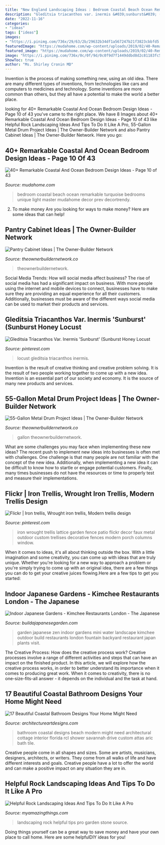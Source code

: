 ```yaml
---
title: "New England Landscaping Ideas : Bedroom Coastal Beach Ocean Remarkable Turquoise Bedrooms Unique Light Master Mudahome Decor Prev Decortrendy"
description: "Gleditsia triacanthos var. inermis &#039;sunburst&#039; (sunburst honey locust"
date: "2022-11-16"
categories:
- "ideas"
tags: ["ideas"]
images:
- "https://i.pinimg.com/736x/29/63/2b/29632b34df1a567247b21f3823cbbfd5.jpg"
featuredImage: "https://mudahome.com/wp-content/uploads/2019/02/40-Remarkable-Coastal-And-Ocean-Bedroom-Design-Ideas-12.jpg"
featured_image: "https://mudahome.com/wp-content/uploads/2019/02/40-Remarkable-Coastal-And-Ocean-Bedroom-Design-Ideas-12.jpg"
image: "https://i.pinimg.com/736x/0c/0f/9d/0c0f9d7f1449ddbd8d2c81183fc5ab51--wrought-iron-trellis-wrought-iron-patio-set.jpg"
ShowToc: true
author: "Ms. Shirley Cronin MD"
---
```



Invention is the process of making something new, using an old idea. There are many different types of inventions, from technologies like cars and computers to medicines and technology. Some inventions are more common than others, but they all have a potential to make the world a better place.

	

		
looking for 40+ Remarkable Coastal And Ocean Bedroom Design Ideas - Page 10 of 43 you've came to the right place. We have 8 Images about 40+ Remarkable Coastal And Ocean Bedroom Design Ideas - Page 10 of 43 like Helpful Rock Landscaping Ideas And Tips To Do It Like A Pro, 55-Gallon Metal Drum Project Ideas | The Owner-Builder Network and also Pantry Cabinet Ideas | The Owner-Builder Network. Here you go:
		
    
## 40+ Remarkable Coastal And Ocean Bedroom Design Ideas - Page 10 Of 43

<img loading=lazy src="https://mudahome.com/wp-content/uploads/2019/02/40-Remarkable-Coastal-And-Ocean-Bedroom-Design-Ideas-12.jpg" onerror="this.onerror=null;this.src='https://tse1.mm.bing.net/th?id=OIP.43v8YLbR20qmIsZrKFcnGQHaK9&amp;pid=15.1';" alt="40+ Remarkable Coastal And Ocean Bedroom Design Ideas - Page 10 of 43">

_Source: mudahome.com_

>bedroom coastal beach ocean remarkable turquoise bedrooms unique light master mudahome decor prev decortrendy. 

	

2. To make money
Are you looking for ways to make money? Here are some ideas that can help!

    
## Pantry Cabinet Ideas | The Owner-Builder Network

<img loading=lazy src="https://theownerbuildernetwork.co/wp-content/uploads/2014/04/Pantry_Cabinet_Idea_4.jpg" onerror="this.onerror=null;this.src='https://tse2.mm.bing.net/th?id=OIP.BTqFFctKD1Pl6fyApPBvIQHaLI&amp;pid=15.1';" alt="Pantry Cabinet Ideas | The Owner-Builder Network">

_Source: theownerbuildernetwork.co_

>theownerbuildernetwork. 

	

Social Media Trends: How will social media affect business?
The rise of social media has had a significant impact on business. With more people using the internet and mobile devices to connect, businesses have to make sure they are providing an equal experience for all their customers. Additionally, businesses must be aware of the different ways social media can be used to market their products and services.

    
## Gleditsia Triacanthos Var. Inermis &#039;Sunburst&#039; (Sunburst Honey Locust

<img loading=lazy src="https://i.pinimg.com/736x/29/63/2b/29632b34df1a567247b21f3823cbbfd5.jpg" onerror="this.onerror=null;this.src='https://tse1.mm.bing.net/th?id=OIP.EzUWzgcGM8xSsqFZ7xse2AHaE8&amp;pid=15.1';" alt="Gleditsia Triacanthos Var. Inermis &#039;Sunburst&#039; (Sunburst Honey Locust">

_Source: pinterest.com_

>locust gleditsia triacanthos inermis. 

	

Invention is the result of creative thinking and creative problem solving. It is the result of two people working together to come up with a new idea. Invention is an essential part of our society and economy. It is the source of many new products and services.

    
## 55-Gallon Metal Drum Project Ideas | The Owner-Builder Network

<img loading=lazy src="https://theownerbuildernetwork.co/wp-content/uploads/2015/10/55-Gallon-Metal-Drum-Ideas.jpg" onerror="this.onerror=null;this.src='https://tse4.mm.bing.net/th?id=OIP.TUkOpDMjdfSGCOHqFjp3NgHaEK&amp;pid=15.1';" alt="55-Gallon Metal Drum Project Ideas | The Owner-Builder Network">

_Source: theownerbuildernetwork.co_

>gallon theownerbuildernetwork. 

	

What are some challenges you may face when implementing these new ideas?
The recent push to implement new ideas into businesses is often met with challenges. One challenge is that many people are not familiar with the concept of the new idea. Additionally, when implementing a new idea it can be difficult to know how to startle or engage potential customers. Finally, many times businesses do not have the resources or time to properly test and measure their implementations.

    
## Flickr | Iron Trellis, Wrought Iron Trellis, Modern Trellis Design

<img loading=lazy src="https://i.pinimg.com/736x/0c/0f/9d/0c0f9d7f1449ddbd8d2c81183fc5ab51--wrought-iron-trellis-wrought-iron-patio-set.jpg" onerror="this.onerror=null;this.src='https://tse2.mm.bing.net/th?id=OIP.yAIrnWVlsawJkieWNNmSWgHaJ3&amp;pid=15.1';" alt="Flickr | Iron trellis, Wrought iron trellis, Modern trellis design">

_Source: pinterest.com_

>iron wrought trellis lattice garden fence patio flickr decor faux metal outdoor custom trellises decorative fences modern porch columns window. 

	

When it comes to ideas, it's all about thinking outside the box. With a little imagination and some creativity, you can come up with ideas that are truly unique. Whether you're looking for a new way to approach a problem or you're simply trying to come up with an original idea, there are a few things you can do to get your creative juices flowing.Here are a few tips to get you started:

    
## Indoor Japanese Gardens - Kimchee Restaurants London - The Japanese

<img loading=lazy src="https://www.buildajapanesegarden.com/wp-content/uploads/2016/02/DSC00002.jpg" onerror="this.onerror=null;this.src='https://tse2.mm.bing.net/th?id=OIP.SJcLYJrXmowTfip1tyEDAAHaFj&amp;pid=15.1';" alt="Indoor Japanese Gardens - Kimchee Restaurants London - The Japanese">

_Source: buildajapanesegarden.com_

>garden japanese zen indoor gardens mini water landscape kimchee outdoor build restaurants london fountain backyard restaurant japan plants visit. 

	

The Creative Process: How does the creative process work?
Creative processes involve a range of different activities and steps that can have an impact on the finished product. In this article, we will explore how the creative process works, in order to better understand its importance when it comes to producing great work.
When it comes to creativity, there is no one-size-fits-all answer - it depends on the individual and the task at hand.

    
## 17 Beautiful Coastal Bathroom Designs Your Home Might Need

<img loading=lazy src="https://www.architectureartdesigns.com/wp-content/uploads/2015/05/17-Beautiful-Coastal-Bathroom-Designs-Your-Home-Might-Need-11-630x945.jpg" onerror="this.onerror=null;this.src='https://tse1.mm.bing.net/th?id=OIP.N3AsHfLcB6wqfDcRjahOuAHaLH&amp;pid=15.1';" alt="17 Beautiful Coastal Bathroom Designs Your Home Might Need">

_Source: architectureartdesigns.com_

>bathroom coastal designs beach modern might need architectural cottage interior florida rcl shower savannah drive custom attas aric bath tile. 

	

Creative people come in all shapes and sizes. Some are artists, musicians, designers, architects, or writers. They come from all walks of life and have different interests and goals. Creative people have a lot to offer the world and can make a positive impact on any situation they are in.

    
## Helpful Rock Landscaping Ideas And Tips To Do It Like A Pro

<img loading=lazy src="https://myamazingthings.com/wp-content/uploads/2017/08/stone-garden-2.jpg" onerror="this.onerror=null;this.src='https://tse2.mm.bing.net/th?id=OIP.b2JfQoqZWx4wXqM6c4t3rQHaJ4&amp;pid=15.1';" alt="Helpful Rock Landscaping Ideas And Tips To Do It Like A Pro">

_Source: myamazingthings.com_

>landscaping rock helpful tips pro garden stone source. 

	

Doing things yourself can be a great way to save money and have your own place to call home. Here are some helpfulDIY ideas for you!

